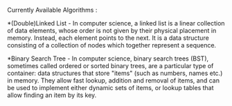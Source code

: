 Currently Available Algorithms : 

*(Double)Linked List - 
   In computer science, a linked list is a linear collection of data elements,
   whose order is not given by their physical placement in memory. Instead, each
   element points to the next. It is a data structure consisting of a collection of nodes
   which together represent a sequence.
   
*Binary Search Tree -
  In computer science, binary search trees (BST), sometimes called ordered or sorted binary trees,
  are a particular type of container: data structures that store "items" (such as numbers, names etc.) in memory. 
  They allow fast lookup, addition and removal of items, and can be used to implement either dynamic sets of items,
  or lookup tables that allow finding an item by its key.
  
